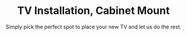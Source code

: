 ---
sort_key: 34
layout: "sku"
id: tv-installation-cabinet-mount-TV
title: "TV Installation, Cabinet Mount"
heading: "TV Installation, Cabinet Mount"
subtitle: "Simply pick the perfect spot to place your new TV and let us do the rest."
category: "Home Entertainment"
category_description: "Services for TVs and Home Theatre devices."
features:
 - feature: "As part of our cabinet mount service, we’ll visit your place and" - feature: "Set up TV and connect to the internet, existing power and all existing components" - feature: "All cables neatly arranged" - feature: "Clean up and remove rubbish" - feature: "Complete setup diagram and leave in customer folder" - feature: "Demonstrate new TV" - feature: "Connect TV to suitable and functioning home network using existing wall outlet or wireless network"
price: "159"
unit: "TV"
australia_only: "Yes"
---